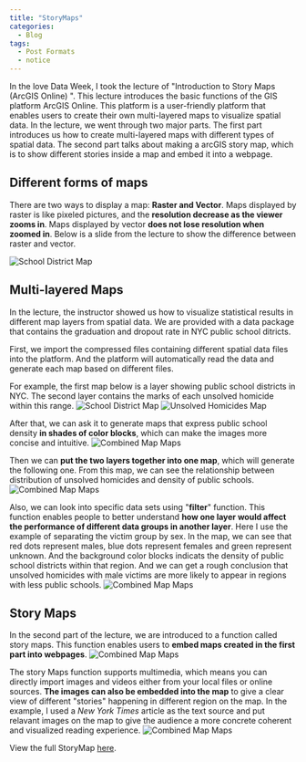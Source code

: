 ```yaml
---
title: "StoryMaps"
categories:
  - Blog
tags:
  - Post Formats
  - notice
---
```


In the love Data Week, I took the lecture of "Introduction to Story Maps (ArcGIS Online) ". This lecture introduces the basic functions of the GIS platform ArcGIS Online. This platform is a user-friendly platform that enables users to create their own multi-layered maps to visualize spatial data. In the lecture, we went through two major parts. The first part introduces us how to create multi-layered maps with different types of spatial data. The second part talks about making a arcGIS story map, which is to show different stories inside a map and embed it into a webpage.

## Different forms of maps

There are two ways to display a map: **Raster and Vector**.
Maps displayed by raster is like pixeled pictures, and the **resolution decrease as the viewer zooms in**. Maps displayed by vector **does not lose resolution when zoomed in**. Below is a slide from the lecture to show the difference between raster and vector.

![School District Map]("/assets/images/mapforms.jpg")

## Multi-layered Maps 

In the lecture, the instructor showed us how to visualize statistical results in different map layers from spatial data. We are provided with a data package that contains the graduation and dropout rate in NYC public school ditricts. 

First, we import the compressed files containing different spatial data files into the platform. And the platform will automatically read the data and generate each map based on different files.

For example, the first map below is a layer showing public school districts in NYC. The second layer contains the marks of each unsolved homicide within this range. 
![School District Map]("/assets/images/school_districts.jpg")
![Unsolved Homicides Map]("/assets/images/unsolved_homicides.jpg")

After that, we can ask it to generate maps that express public school density **in shades of color blocks**, which can make the images more concise and intuitive.
![Combined Map Maps]("/assets/images/district_homimcide_color.jpg")

Then we can **put the two layers together into one map**, which will generate the following one. From this map, we can see the relationship between distribution of unsolved homicides and density of public schools.
![Combined Map Maps]("/assets/images/combined.jpg")

Also, we can look into specific data sets using "**filter**" function. This function enables people to better understand **how one layer would affect the performance of different data groups in another layer**. Here I use the example of separating the victim group by sex. In the map, we can see that red dots represent males, blue dots represent females and green represent unknown. And the background color blocks indicats the density of public school districts within that region. And we can get a rough conclusion that unsolved homicides with male victims are more likely to appear in regions with less public schools. 
![Combined Map Maps]("/assets/images/sex.jpg")

## Story Maps 

In the second part of the lecture, we are introduced to a function called story maps. This function enables users to **embed maps created in the first part into webpages**. 
![Combined Map Maps]("/assets/images/embed_maps.jpg")

The story Maps function supports multimedia, which means you can directly import images and videos either from your local files or online sources. **The images can also be embedded into the map** to give a clear view of different "stories" happening in different region on the map. In the example, I used a *New York Times* article as the text source and put relavant images on the map to give the audience a more concrete coherent and visualized reading experience.
![Combined Map Maps]("/assets/images/blk.jpg")

View the full StoryMap [here](https://storymaps.arcgis.com/stories/1278d6ead2e4460e96b59b8e11603c14).


























